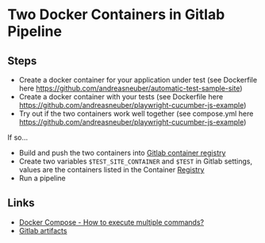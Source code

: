 # Two Docker Containers in Gitlab Pipeline

## Steps
- Create a docker container for your application under test (see Dockerfile here https://github.com/andreasneuber/automatic-test-sample-site)
- Create a docker container with your tests (see Dockerfile here https://github.com/andreasneuber/playwright-cucumber-js-example)
- Try out if the two containers work well together (see compose.yml here https://github.com/andreasneuber/playwright-cucumber-js-example)

If so...
- Build and push the two containers into [Gitlab container registry](https://docs.gitlab.com/ee/user/packages/container_registry/build_and_push_images.html)
- Create two variables `$TEST_SITE_CONTAINER` and `$TEST` in Gitlab settings, values are the containers listed in the Container [Registry](https://gitlab.com/andreasneuber/ruby-cucumber-selenium-framework/container_registry)
- Run a pipeline

## Links
- [Docker Compose - How to execute multiple commands?](https://stackoverflow.com/questions/30063907/docker-compose-how-to-execute-multiple-commands)
- [Gitlab artifacts](https://docs.gitlab.com/ee/ci/jobs/job_artifacts.html)
